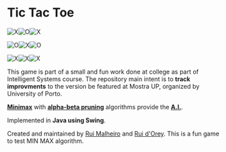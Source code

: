 Tic Tac Toe
==
![X](http://solidsolutions.pt/X2.png)![O](http://solidsolutions.pt/O2.png)![X](http://solidsolutions.pt/X2.png)

![O](http://solidsolutions.pt/O2.png)![X](http://solidsolutions.pt/X2.png)![O](http://solidsolutions.pt/O2.png)

![X](http://solidsolutions.pt/X2.png)![X](http://solidsolutions.pt/O2.png)![X](http://solidsolutions.pt/X2.png)

This game is part of a small and fun work done at college as part of Intelligent Systems course.
The repository main intent is to **track improvments** to the version be featured at Mostra UP, organized by University of Porto.

**[Minimax](http://en.wikipedia.org/wiki/Minimax)** with **[alpha-beta pruning](http://en.wikipedia.org/wiki/Alpha%E2%80%93beta_pruning)** algorithms provide the **[A.I.](http://en.wikipedia.org/wiki/Artificial_intelligence)**. 

Implemented in **Java using Swing**.

Created and maintained by [Rui Malheiro](https://github.com/ruimalheiro) and [Rui d'Orey](https://github.com/RuiOrey).
This is a fun game to test MIN MAX algorithm.